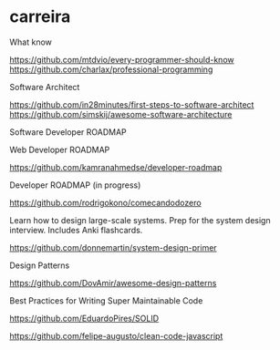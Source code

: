 # carreira

What know

https://github.com/mtdvio/every-programmer-should-know
https://github.com/charlax/professional-programming

Software Architect

https://github.com/in28minutes/first-steps-to-software-architect
https://github.com/simskij/awesome-software-architecture

Software Developer ROADMAP
  
  Web Developer ROADMAP
  
  https://github.com/kamranahmedse/developer-roadmap
  
  Developer ROADMAP (in progress)
  
  https://github.com/rodrigokono/comecandodozero

Learn how to design large-scale systems. Prep for the system design interview. Includes Anki flashcards.

https://github.com/donnemartin/system-design-primer

Design Patterns

https://github.com/DovAmir/awesome-design-patterns

Best Practices for Writing Super Maintainable Code

https://github.com/EduardoPires/SOLID

https://github.com/felipe-augusto/clean-code-javascript
